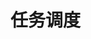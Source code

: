 <!--
 * @Author: wjn
 * @Date: 2020-02-23 11:31:25
 * @LastEditors: wjn
 * @LastEditTime: 2020-09-06 11:53:50
 -->
# 任务调度